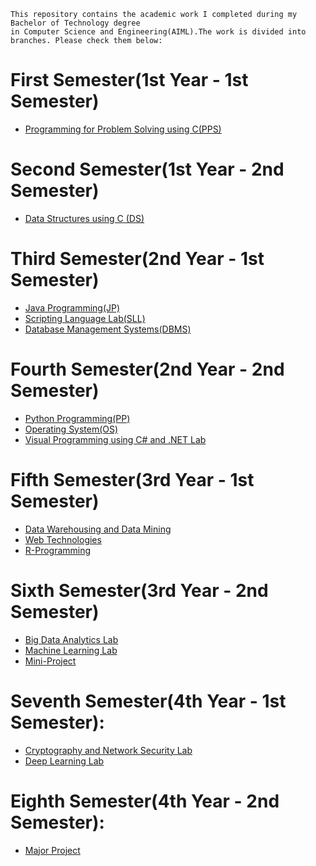 ```
This repository contains the academic work I completed during my Bachelor of Technology degree
in Computer Science and Engineering(AIML).The work is divided into branches. Please check them below:
```
# First Semester(1st Year - 1st Semester)
- [Programming for Problem Solving using C(PPS)](https://github.com/prabhasg03/Task-Codes/tree/C-language)
# Second Semester(1st Year - 2nd Semester)
- [Data Structures using C (DS)](https://github.com/prabhasg03/Task-Codes/tree/DS-using-C)
# Third Semester(2nd Year - 1st Semester)
- [Java Programming(JP)](https://github.com/prabhasg03/Task-Codes/tree/Java)
- [Scripting Language Lab(SLL)](https://github.com/prabhasg03/Task-Codes/tree/SLL(Scripting-Language-Lab))
- [Database Management Systems(DBMS)](https://github.com/prabhasg03/Task-Codes/tree/DBMS)
# Fourth Semester(2nd Year - 2nd Semester)
- [Python Programming(PP)](https://github.com/prabhasg03/Task-Codes/tree/Python)
- [Operating System(OS)](https://github.com/prabhasg03/Task-Codes/tree/OS(Operating-System))
- [Visual Programming using C# and .NET Lab](https://github.com/prabhasg03/Task-Codes/tree/VP-Lab)
# Fifth Semester(3rd Year - 1st Semester)
- [Data Warehousing and Data Mining](https://github.com/prabhasg03/Task-Codes/tree/Data-Warehousing-and-Data-Mining)
- [Web Technologies](https://github.com/prabhasg03/Task-Codes/tree/Web-Technologies)
- [R-Programming](https://github.com/prabhasg03/Task-Codes/tree/R-Programming)
# Sixth Semester(3rd Year - 2nd Semester)
- [Big Data Analytics Lab](https://github.com/prabhasg03/Task-Codes/tree/Big-Data-Analytics-Lab)
- [Machine Learning Lab](https://github.com/prabhasg03/Task-Codes/tree/Machine-Learning-Lab)
- [Mini-Project](https://github.com/prabhasg03/Task-Codes/tree/Mini-Project)
# Seventh Semester(4th Year - 1st Semester):
- [Cryptography and Network Security Lab](https://github.com/prabhasg03/academic_work/tree/Cryptography-and-Network-Security-Lab)
- [Deep Learning Lab](https://github.com/prabhasg03/academic_work/tree/Deep-Learning-Lab)
# Eighth Semester(4th Year - 2nd Semester):
- [Major Project](https://github.com/prabhasg03/academic_work/tree/Major-Project)
